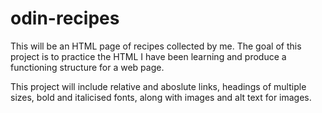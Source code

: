 # odin-recipes
This will be an HTML page of recipes collected by me. The goal of this project is to practice the HTML I have been learning and produce a functioning structure for a web page. 

This project will include relative and aboslute links, headings of multiple sizes, bold and italicised fonts, along with images and alt text for images. 